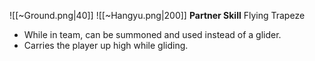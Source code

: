 
![[~Ground.png|40]]
![[~Hangyu.png|200]]
**Partner Skill**
Flying Trapeze
- While in team, can be summoned and used instead of a glider.
- Carries the player up high while gliding.